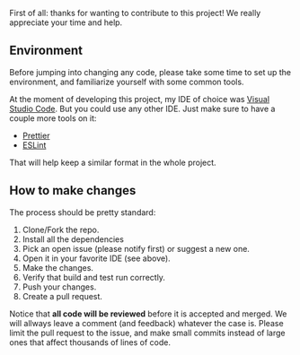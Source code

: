 First of all: thanks for wanting to contribute to this project! We really appreciate your time and help.

## Environment

Before jumping into changing any code, please take some time to set up the environment, 
and familiarize yourself with some common tools.

At the moment of developing this project, my IDE of choice was 
[Visual Studio Code](https://code.visualstudio.com/Download). But you could use any other IDE.
Just make sure to have a couple more tools on it:

- [Prettier](https://marketplace.visualstudio.com/items?itemName=esbenp.prettier-vscode)
- [ESLint](https://github.com/Microsoft/vscode-eslint)

That will help keep a similar format in the whole project.

## How to make changes

The process should be pretty standard:

1. Clone/Fork the repo.
2. Install all the dependencies
3. Pick an open issue (please notify first) or suggest a new one.
4. Open it in your favorite IDE (see above).
5. Make the changes.
6. Verify that build and test run correctly.
7. Push your changes.
8. Create a pull request.

Notice that **all code will be reviewed** before it is accepted and merged. 
We will allways leave a comment (and feedback) whatever the case is. 
Please limit the pull request to the issue, and make small commits instead of 
large ones that affect thousands of lines of code.
